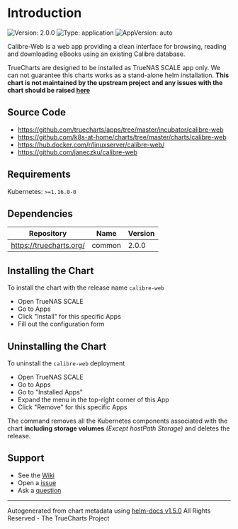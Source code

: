 # Introduction

![Version: 2.0.0](https://img.shields.io/badge/Version-2.0.0-informational?style=flat-square) ![Type: application](https://img.shields.io/badge/Type-application-informational?style=flat-square) ![AppVersion: auto](https://img.shields.io/badge/AppVersion-auto-informational?style=flat-square)

Calibre-Web is a web app providing a clean interface for browsing, reading and downloading eBooks using an existing Calibre database.

TrueCharts are designed to be installed as TrueNAS SCALE app only. We can not guarantee this charts works as a stand-alone helm installation.
**This chart is not maintained by the upstream project and any issues with the chart should be raised [here](https://github.com/truecharts/apps/issues/new/choose)**

## Source Code

* <https://github.com/truecharts/apps/tree/master/incubator/calibre-web>
* <https://github.com/k8s-at-home/charts/tree/master/charts/calibre-web>
* <https://hub.docker.com/r/linuxserver/calibre-web/>
* <https://github.com/janeczku/calibre-web>

## Requirements

Kubernetes: `>=1.16.0-0`

## Dependencies

| Repository | Name | Version |
|------------|------|---------|
| https://truecharts.org/ | common | 2.0.0 |

## Installing the Chart

To install the chart with the release name `calibre-web`

- Open TrueNAS SCALE
- Go to Apps
- Click "Install" for this specific Apps
- Fill out the configuration form

## Uninstalling the Chart

To uninstall the `calibre-web` deployment

- Open TrueNAS SCALE
- Go to Apps
- Go to "Installed Apps"
- Expand the menu in the top-right corner of this App
- Click "Remove" for this specific Apps

The command removes all the Kubernetes components associated with the chart **including storage volumes** _(Except hostPath Storage)_ and deletes the release.

## Support

- See the [Wiki](https://truecharts.org)
- Open a [issue](https://github.com/truecharts/apps/issues/new/choose)
- Ask a [question](https://github.com/truecharts/apps/discussions)

----------------------------------------------
Autogenerated from chart metadata using [helm-docs v1.5.0](https://github.com/norwoodj/helm-docs/releases/v1.5.0)
All Rights Reserved - The TrueCharts Project
